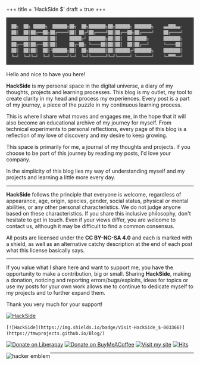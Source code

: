 +++
title = 'HackSide $'
draft = true
+++

![HackSide](https://github.com/tmwProjects/Blog/blob/master/content/grafics/HackSide_Logo.jpg?raw=true)

Hello and nice to have you here!

**HackSide** is my personal space in the digital universe, a diary of my thoughts, projects and learning processes. This blog 
is my outlet, my tool to create clarity in my head and process my experiences. Every post is a part of my journey, a piece 
of the puzzle in my continuous learning process.

This is where I share what moves and engages me, in the hope that it will also become an educational archive of my journey 
for myself. From technical experiments to personal reflections, every page of this blog is a reflection of my love of 
discovery and my desire to keep growing.

This space is primarily for me, a journal of my thoughts and projects. If you choose to be part of this journey by reading 
my posts, I'd love your company.

In the simplicity of this blog lies my way of understanding myself and my projects and learning a little more every day.

***

**HackSide** follows the principle that everyone is welcome, regardless of appearance, age, origin, species, gender, social 
status, physical or mental abilities, or any other personal characteristics. We do not judge anyone based on these 
characteristics. If you share this inclusive philosophy, don't hesitate to get in touch. Even if your views differ, you 
are welcome to contact us, although it may be difficult to find a common consensus.

All posts are licensed under the **CC BY-NC-SA 4.0** and each is marked with a shield, as well as an 
alternative catchy description at the end of each post what this license basically says.

***

If you value what I share here and want to support me, you have the opportunity to make a contribution,
big or small. Sharing **HackSide**, making a donation, noticing and reporting errors/bugs/exploits, ideas for topics or
use my posts for your own work allows me to continue to dedicate myself to my projects and to further 
expand them.

Thank you very much for your support!

[![HackSide](https://img.shields.io/badge/Visit-HackSide_$-003366)](https://tmwprojects.github.io/Blog/)

```
[![HackSide](https://img.shields.io/badge/Visit-HackSide_$-003366)](https://tmwprojects.github.io/Blog/)
```

[![Donate on Liberapay](https://img.shields.io/badge/Donate-Liberapay-yellow)](https://liberapay.com/tmwProjects/donate) 
[![Donate on BuyMeACoffee](https://img.shields.io/badge/Donate-BuyMeACoffee-orange)](https://www.buymeacoffee.com/tmwcontactQ) 
[![Visit my site](https://img.shields.io/badge/Visit%20my%20site-Online-important)](https://tmwprojects.github.io/) 
[![Hits](https://hits.seeyoufarm.com/api/count/incr/badge.svg?url=https%3A%2F%2Ftmwprojects.github.io%2FBlog%2F&count_bg=%23003366&title_bg=%23555555&icon=&icon_color=%23003366&title=Visits&edge_flat=false)](https://hits.seeyoufarm.com)

<a href='http://www.catb.org/hacker-emblem/'>
<img src='http://www.catb.org/hacker-emblem/glider.png' alt='hacker emblem' style="float:left"/></a>



***
